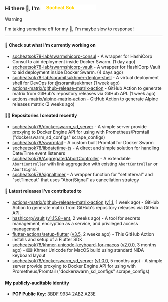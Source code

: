 <h3>
   Hi there 👋,
   I'm <a href="#"><img src="assets/branding.svg" width="177" height="18"></a>
</h3>

> [!WARNING]
> I'm taking sometime off for my 👶, I'm maybe slow to response!

---
#### 👷 Check out what I'm currently working on

- [socheatsok78-lab/swarmshicorp-consul](https://github.com/socheatsok78-lab/swarmshicorp-consul) - A wrapper for HashiCorp Consul to aid deployment inside Docker Swarm. (1 day ago)
- [socheatsok78-lab/swarmshicorp-vault](https://github.com/socheatsok78-lab/swarmshicorp-vault) - A wrapper for HashiCorp Vault to aid deployment inside Docker Swarm. (4 days ago)
- [socheatsok78-lab/soramitsukhmer-deploy-shell](https://github.com/socheatsok78-lab/soramitsukhmer-deploy-shell) - A virtual deployment shell for DevOps for @soramitsukhmer (1 week ago)
- [actions-matrix/github-release-matrix-action](https://github.com/actions-matrix/github-release-matrix-action) - GitHub Action to generate matrix from GitHub&#39;s repository releases via GitHub API. (1 week ago)
- [actions-matrix/alpine-matrix-action](https://github.com/actions-matrix/alpine-matrix-action) - GitHub Action to generate Alpine releases matrix (2 weeks ago)

#### 👨‍💻 Repositories I created recently

- [socheatsok78/dockerswarm_sd_server](https://github.com/socheatsok78/dockerswarm_sd_server) - A simple server provide proxying to Docker Engine API for using with Prometheus/Promtail (&#34;dockerswarm_sd_configs&#34; scrape_configs)
- [socheatsok78/swarmtail](https://github.com/socheatsok78/swarmtail) - A custom built Promtail for Docker Swarm
- [socheatsok78/libdatetime-ts](https://github.com/socheatsok78/libdatetime-ts) - A direct and simple solution for handling Date/Time event listeners
- [socheatsok78/AggregatedAbortController](https://github.com/socheatsok78/AggregatedAbortController) - A extendable `AbortController` with link aggregation with existing `AbortController` or `AbortSignal`
- [socheatsok78/signaltimer](https://github.com/socheatsok78/signaltimer) - A wrapper function for &#34;setInterval&#34; and &#34;setTimeout&#34; that uses &#34;AbortSignal&#34; as cancellation strategy

#### 🚀 Latest releases I've contributed to

- [actions-matrix/github-release-matrix-action](https://github.com/actions-matrix/github-release-matrix-action) ([v1.1](https://github.com/actions-matrix/github-release-matrix-action/releases/tag/v1.1), 1 week ago) - GitHub Action to generate matrix from GitHub&#39;s repository releases via GitHub API.
- [hashicorp/vault](https://github.com/hashicorp/vault) ([v1.15.8&#43;ent](https://github.com/hashicorp/vault/releases/tag/v1.15.8%2Bent), 2 weeks ago) - A tool for secrets management, encryption as a service, and privileged access management
- [flutter-actions/setup-flutter](https://github.com/flutter-actions/setup-flutter) ([v3.5](https://github.com/flutter-actions/setup-flutter/releases/tag/v3.5), 2 weeks ago) - This GitHub Action installs and setup of a Flutter SDK
- [socheatsok78/khmer-unicode-keyboard-for-macos](https://github.com/socheatsok78/khmer-unicode-keyboard-for-macos) ([v2.0.0](https://github.com/socheatsok78/khmer-unicode-keyboard-for-macos/releases/tag/v2.0.0), 3 months ago) - ⌨  Khmer Unicode for MacOS build using standard NiDA keyboard layout
- [socheatsok78/dockerswarm_sd_server](https://github.com/socheatsok78/dockerswarm_sd_server) ([v1.0.0](https://github.com/socheatsok78/dockerswarm_sd_server/releases/tag/v1.0.0), 5 months ago) - A simple server provide proxying to Docker Engine API for using with Prometheus/Promtail (&#34;dockerswarm_sd_configs&#34; scrape_configs)

#### My publicly-auditable identity
   - **PGP Public Key**: [3BDF 9934 2AB2 A23E](https://keyserver.ubuntu.com/pks/lookup?search=73E235BAB2858AF5EBBBD4063BDF99342AB2A23E&fingerprint=on&options=mr&op=index)
